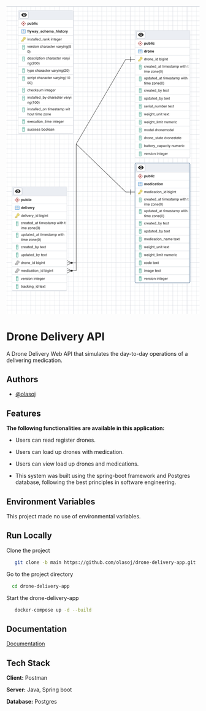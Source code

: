 ![Logo](er.png "ER diagram")

# Drone Delivery API

A Drone Delivery Web API that simulates the day-to-day operations of a delivering medication.

## Authors

- [@olasoj](https://www.github.com/olasoj)

## Features

**The following functionalities are available in this application:**

- Users can read register drones.

- Users can load up drones with medication.

- Users can view load up drones and medications.

- This system was built using the spring-boot framework and Postgres database, following the best principles in software engineering.

## Environment Variables

This project made no use of environmental variables.

## Run Locally

Clone the project

```bash
   git clone -b main https://github.com/olasoj/drone-delivery-app.git
```

Go to the project directory

```bash
  cd drone-delivery-app
```

Start the drone-delivery-app

```bash
   docker-compose up -d --build
```

## Documentation

[Documentation](https://documenter.getpostman.com/view/7357801/2s9YXfc3ok)

## Tech Stack

**Client:** Postman

**Server:** Java, Spring boot

**Database:** Postgres
